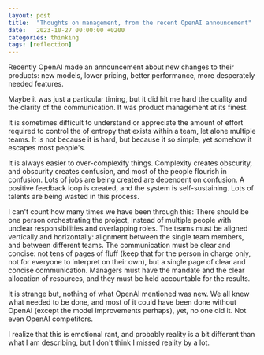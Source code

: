 ```yaml
---
layout: post
title:  "Thoughts on management, from the recent OpenAI announcement"
date:   2023-10-27 00:00:00 +0200
categories: thinking
tags: [reflection]
---
```


Recently OpenAI made an announcement about new changes to their products: new models, lower pricing, better performance, more desperately needed features. 

Maybe it was just a particular timing, but it did hit me hard the quality and the clarity of the communication. It was product management at its finest.

It is sometimes difficult to understand or appreciate the amount of effort required to control the of entropy that exists within a team, let alone multiple teams. It is not because it is hard, but because it so simple, yet somehow it escapes most people's. 

It is always easier to over-complexify things. Complexity creates obscurity, and obscurity creates confusion, and most of the people flourish in confusion. Lots of jobs are being created are dependent on confusion. A positive feedback loop is created, and the system is self-sustaining. Lots of talents are being wasted in this process.

I can't count how many times we have been through this: There should be one person orchestrating the project, instead of multiple people with unclear responsibilities and overlapping roles. The teams must be aligned vertically and horizontally: alignment between the single team members, and between different teams. The communication must be clear and concise: not tens of pages of fluff (keep that for the person in charge only, not for everyone to interpret on their own), but a single page of clear and concise communication. Managers must have the mandate and the clear allocation of resources, and they must be held accountable for the results.

It is strange but, nothing of what OpenAI mentioned was new. We all knew what needed to be done, and most of it could have been done without OpenAI (except the model improvements perhaps), yet, no one did it. Not even OpenAI competitors.

I realize that this is emotional rant, and probably reality is a bit different than what I am describing, but I don't think I missed reality by a lot.